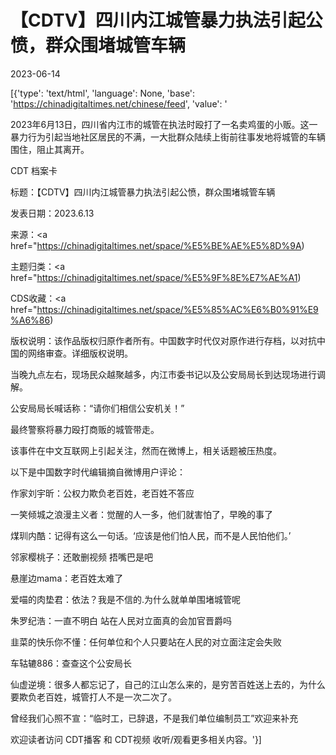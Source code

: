 # 【CDTV】四川内江城管暴力执法引起公愤，群众围堵城管车辆

2023-06-14

[{'type': 'text/html', 'language': None, 'base': 'https://chinadigitaltimes.net/chinese/feed', 'value': '

2023年6月13日，四川省内江市的城管在执法时殴打了一名卖鸡蛋的小贩。这一暴力行为引起当地社区居民的不满，一大批群众陆续上街前往事发地将城管的车辆围住，阻止其离开。



CDT 档案卡

标题：【CDTV】四川内江城管暴力执法引起公愤，群众围堵城管车辆

发表日期：2023.6.13

来源：<a href="https://chinadigitaltimes.net/space/%E5%BE%AE%E5%8D%9A)

主题归类：<a href="https://chinadigitaltimes.net/space/%E5%9F%8E%E7%AE%A1)

CDS收藏：<a href="https://chinadigitaltimes.net/space/%E5%85%AC%E6%B0%91%E9%A6%86)

版权说明：该作品版权归原作者所有。中国数字时代仅对原作进行存档，以对抗中国的网络审查。详细版权说明。





当晚九点左右，现场民众越聚越多，内江市委书记以及公安局局长到达现场进行调解。

公安局局长喊话称：“请你们相信公安机关！”

最终警察将暴力殴打商贩的城管带走。

该事件在中文互联网上引起关注，然而在微博上，相关话题被压热度。

以下是中国数字时代编辑摘自微博用户评论：



作家刘宇昕：公权力欺负老百姓，老百姓不答应

一笑倾城之浪漫主义者：觉醒的人一多，他们就害怕了，早晚的事了

煤玔内酷：记得有这么一句话。‘应该是他们怕人民，而不是人民怕他们。’

邻家樱桃子：还敢删视频 捂嘴巴是吧

悬崖边mama：老百姓太难了

爱喵的肉垫君：依法？我是不信的.为什么就单单围堵城管呢

朱罗纪浩：一直不明白 站在人民对立面真的会加官晋爵吗

韭菜的快乐你不懂：任何单位和个人只要站在人民的对立面注定会失败

车轱辘886：查查这个公安局长

仙虚逆境：很多人都忘记了，自己的江山怎么来的，是穷苦百姓送上去的，为什么要欺负老百姓，城管打人不是一次二次了。

曾经我们心照不宣：“临时工，已辞退，不是我们单位编制员工”欢迎来补充



欢迎读者访问 CDT播客 和 CDT视频 收听/观看更多相关内容。'}]